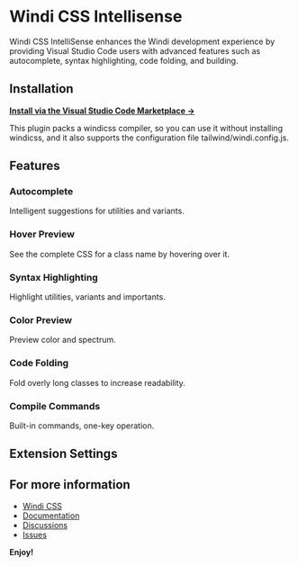 # Windi CSS Intellisense

Windi CSS IntelliSense enhances the Windi development experience by providing Visual Studio Code users with advanced features such as autocomplete, syntax highlighting, code folding, and building.

## Installation

**[Install via the Visual Studio Code Marketplace →](https://marketplace.visualstudio.com/items?itemName=voorjaar.windicss-intellisense)**

This plugin packs a windicss compiler, so you can use it without installing windicss, and it also supports the configuration file tailwind/windi.config.js.

## Features

### Autocomplete

Intelligent suggestions for utilities and variants.

### Hover Preview

See the complete CSS for a class name by hovering over it.

### Syntax Highlighting

Highlight utilities, variants and importants.

### Color Preview

Preview color and spectrum.

### Code Folding

Fold overly long classes to increase readability.

### Compile Commands

Built-in commands, one-key operation.

## Extension Settings

## For more information

* [Windi CSS](https://github.com/windicss/windicss)
* [Documentation](https://windicss.netlify.app/)
* [Discussions](https://github.com/windicss/windicss/discussions)
* [Issues](https://github.com/windicss/windicss-intellisense)

**Enjoy!**
